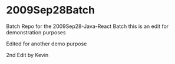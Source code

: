 # 2009Sep28Batch
Batch Repo for the 2009Sep28-Java-React Batch
this is an edit for demonstration purposes

Edited for another demo purpose

2nd Edit by Kevin

